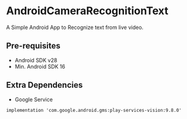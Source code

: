 # AndroidCameraRecognitionText
A Simple Android App to Recognize text from live video.


Pre-requisites
--------------
- Android SDK v28
- Min. Android SDK 16

Extra Dependencies
----------------
- Google Service
```
implementation 'com.google.android.gms:play-services-vision:9.8.0'
```
